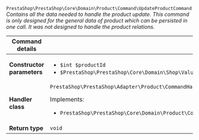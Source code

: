 `PrestaShop\PrestaShop\Core\Domain\Product\Command\UpdateProductCommand`
_Contains all the data needed to handle the product update. This command is only designed for the general data of product which can be persisted in one call. It was not designed to handle the product relations._

| Command details            |    |
| -------------------------- | -- |
| **Constructor parameters** | <ul> <li>`$int $productId`</li>  <li>`$PrestaShop\PrestaShop\Core\Domain\Shop\ValueObject\ShopConstraint $shopConstraint`</li> </ul> |
| **Handler class**          | `PrestaShop\PrestaShop\Adapter\Product\CommandHandler\UpdateProductHandler`  <p> Implements: </p> <ul>  <li>`PrestaShop\PrestaShop\Core\Domain\Product\CommandHandler\UpdateProductHandlerInterface`</li>  |
| **Return type** |  `void`  |
